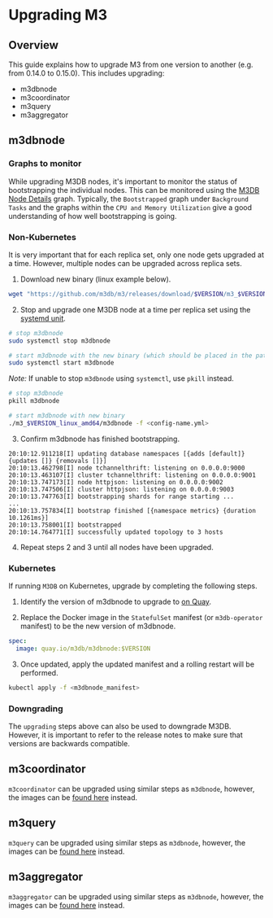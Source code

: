# Upgrading M3

## Overview

This guide explains how to upgrade M3 from one version to another (e.g. from 0.14.0 to 0.15.0).
This includes upgrading:

- m3dbnode
- m3coordinator
- m3query
- m3aggregator

## m3dbnode

### Graphs to monitor

While upgrading M3DB nodes, it's important to monitor the status of bootstrapping the individual nodes. This can be monitored using the [M3DB Node Details](https://grafana.com/grafana/dashboards/8126) graph.
Typically, the `Bootstrapped` graph under `Background Tasks` and the graphs within the `CPU and Memory Utilization` give a good understanding of how well bootstrapping is going.

### Non-Kubernetes

It is very important that for each replica set, only one node gets upgraded at a time. However, multiple nodes can be upgraded across replica sets. 

1) Download new binary (linux example below).

```bash
wget "https://github.com/m3db/m3/releases/download/$VERSION/m3_$VERSION_linux_amd64.tar.gz" && tar xvzf m3_$VERSION_linux_amd64.tar.gz && rm m3_$VERSION_linux_amd64.tar.gz
```

2) Stop and upgrade one M3DB node at a time per replica set using the [systemd unit](https://github.com/m3db/m3/blob/master/integrations/systemd/m3dbnode.service).

```bash
# stop m3dbnode
sudo systemctl stop m3dbnode

# start m3dbnode with the new binary (which should be placed in the path specified in the systemd unit)
sudo systemctl start m3dbnode
```

*Note:* If unable to stop `m3dbnode` using `systemctl`, use `pkill` instead.

```bash
# stop m3dbnode
pkill m3dbnode

# start m3dbnode with new binary
./m3_$VERSION_linux_amd64/m3dbnode -f <config-name.yml>
```

3) Confirm m3dbnode has finished bootstrapping.

```
20:10:12.911218[I] updating database namespaces [{adds [default]} {updates []} {removals []}]
20:10:13.462798[I] node tchannelthrift: listening on 0.0.0.0:9000
20:10:13.463107[I] cluster tchannelthrift: listening on 0.0.0.0:9001
20:10:13.747173[I] node httpjson: listening on 0.0.0.0:9002
20:10:13.747506[I] cluster httpjson: listening on 0.0.0.0:9003
20:10:13.747763[I] bootstrapping shards for range starting ...
...
20:10:13.757834[I] bootstrap finished [{namespace metrics} {duration 10.1261ms}]
20:10:13.758001[I] bootstrapped
20:10:14.764771[I] successfully updated topology to 3 hosts
```

4) Repeat steps 2 and 3 until all nodes have been upgraded.

### Kubernetes

If running `M3DB` on Kubernetes, upgrade by completing the following steps. 

1. Identify the version of m3dbnode to upgrade to [on Quay](https://quay.io/repository/m3db/m3dbnode?tab=tags).

2. Replace the Docker image in the `StatefulSet` manifest (or `m3db-operator` manifest) to be the new version of m3dbnode.

```yaml
spec:
  image: quay.io/m3db/m3dbnode:$VERSION
```

3. Once updated, apply the updated manifest and a rolling restart will be performed.

```bash
kubectl apply -f <m3dbnode_manifest>
```

### Downgrading

The `upgrading` steps above can also be used to downgrade M3DB. However, it is important to refer to the release notes to make sure that versions are
backwards compatible.

## m3coordinator

`m3coordinator` can be upgraded using similar steps as `m3dbnode`, however, the images can be [found here](https://quay.io/repository/m3db/m3coordinator) instead.

## m3query

`m3query` can be upgraded using similar steps as `m3dbnode`, however, the images can be [found here](https://quay.io/repository/m3db/m3query) instead.

## m3aggregator

`m3aggregator` can be upgraded using similar steps as `m3dbnode`, however, the images can be [found here](https://quay.io/repository/m3db/m3aggregator) instead.
